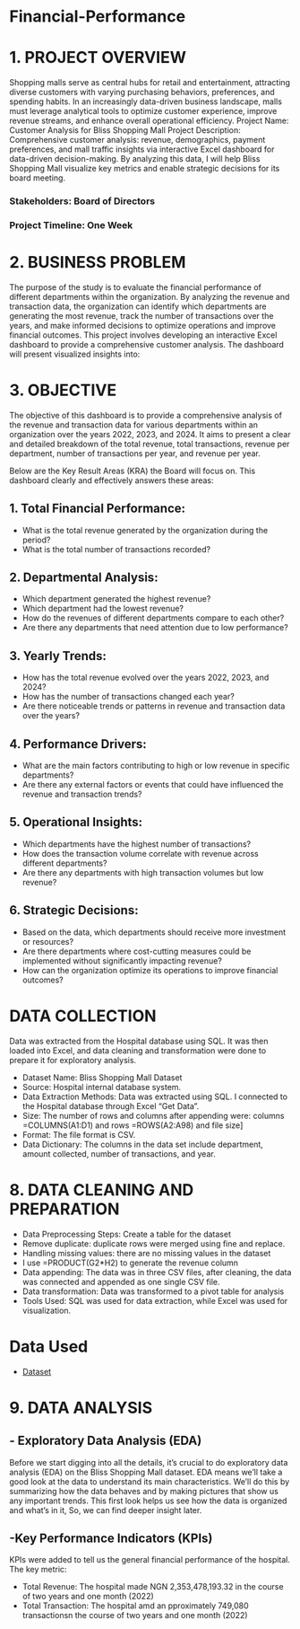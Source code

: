 # Financial-Performance
# 1.	PROJECT OVERVIEW

Shopping malls serve as central hubs for retail and entertainment, attracting diverse customers with varying purchasing behaviors, preferences, and spending habits. In an increasingly data-driven business landscape, malls must leverage analytical tools to optimize customer experience, improve revenue streams, and enhance overall operational efficiency.
Project Name: Customer Analysis for Bliss Shopping Mall
Project Description: Comprehensive customer analysis: revenue, demographics, payment preferences, and mall traffic insights via interactive Excel dashboard for data-driven decision-making. 
By analyzing this data, I will help Bliss Shopping Mall visualize key metrics and enable strategic decisions for its board meeting. 
### Stakeholders: Board of Directors
### Project Timeline: One Week

# 2. BUSINESS PROBLEM

The purpose of the study is to evaluate the financial performance of different departments within the organization. By analyzing the revenue and transaction data, the organization can identify which departments are generating the most revenue, track the number of transactions over the years, and make informed decisions to optimize operations and improve financial outcomes.
This project involves developing an interactive Excel dashboard to provide a comprehensive customer analysis. The dashboard will present visualized insights into:

# 3. OBJECTIVE 
The objective of this dashboard is to provide a comprehensive analysis of the revenue and transaction data for various departments within an organization over the years 2022, 2023, and 2024. It aims to present a clear and detailed breakdown of the total revenue, total transactions, revenue per department, number of transactions per year, and revenue per year.

Below are the Key Result Areas (KRA) the Board will focus on. This dashboard clearly and effectively answers these areas:
## 1. Total Financial Performance:
- What is the total revenue generated by the organization during the period?
- What is the total number of transactions recorded?
## 2.	Departmental Analysis:
- Which department generated the highest revenue?
- Which department had the lowest revenue?
- How do the revenues of different departments compare to each other?
- Are there any departments that need attention due to low performance?
## 3.	Yearly Trends:
- How has the total revenue evolved over the years 2022, 2023, and 2024?
- How has the number of transactions changed each year?
- Are there noticeable trends or patterns in revenue and transaction data over the years?
## 4.	Performance Drivers:
- What are the main factors contributing to high or low revenue in specific departments?
- Are there any external factors or events that could have influenced the revenue and transaction trends?
## 5.	Operational Insights:
- Which departments have the highest number of transactions?
- How does the transaction volume correlate with revenue across different departments?
- Are there any departments with high transaction volumes but low revenue?
## 6.	Strategic Decisions:
- Based on the data, which departments should receive more investment or resources?
- Are there departments where cost-cutting measures could be implemented without significantly impacting revenue?
- How can the organization optimize its operations to improve financial outcomes?

# DATA COLLECTION
Data was extracted from the Hospital database using SQL. It was then loaded into Excel, and data cleaning and transformation were done to prepare it for exploratory analysis. 
- Dataset Name: Bliss Shopping Mall Dataset
- Source: Hospital internal database system.
- Data Extraction Methods: Data was extracted using SQL. I connected to the Hospital database through Excel “Get Data”.
- Size: The number of rows and columns after appending were: columns =COLUMNS(A1:D1) and rows =ROWS(A2:A98) and file size]
- Format: The file format is CSV.
- Data Dictionary: The columns in the data set include department, amount collected, number of transactions, and year.

# 8.	DATA CLEANING AND PREPARATION
- Data Preprocessing Steps: Create a table for the dataset
- Remove duplicate: duplicate rows were merged using fine and replace.
- Handling missing values: there are no missing values in the dataset
- I use =PRODUCT(G2*H2) to generate the revenue column
- Data appending: The data was in three CSV files, after cleaning, the data was connected and appended as one single CSV file.
- Data transformation: Data was transformed to a pivot table for analysis
- Tools Used: SQL was used for data extraction, while Excel was used for visualization.
  
# Data Used
- <a href="https://github.com/thekelvini/Financial-Performance/blob/main/2024_finance.xlsx">Dataset</a>

# 9.	DATA ANALYSIS 
## - Exploratory Data Analysis (EDA)
Before we start digging into all the details, it’s crucial to do exploratory data analysis (EDA) on the Bliss Shopping Mall dataset. EDA means we’ll take a good look at the data to understand its main characteristics. We’ll do this by summarizing how the data behaves and by making pictures that show us any important trends. This first look helps us see how the data is organized and what’s in it, So, we can find deeper insight later. 
## -Key Performance Indicators (KPIs)
KPIs were added to tell us the general financial performance of the hospital. The key metric:
- Total Revenue: The hospital made NGN 2,353,478,193.32 in the course of two years and one month (2022)
- Total Transaction: The hospital amd an pproximately 749,080 transactionsn the course of two years and one month (2022)


